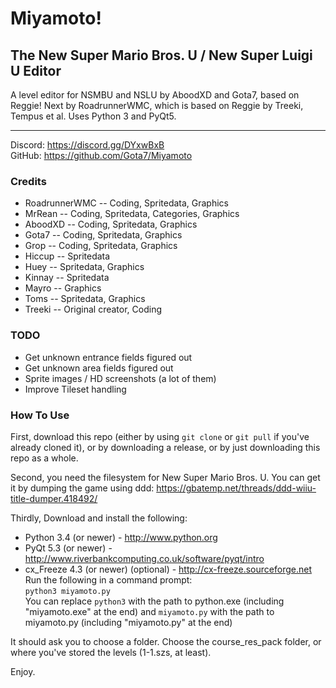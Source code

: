 # Miyamoto!
## The New Super Mario Bros. U / New Super Luigi U Editor
A level editor for NSMBU and NSLU by AboodXD and Gota7, based on Reggie! Next by RoadrunnerWMC, which is based on Reggie by Treeki, Tempus et al. Uses Python 3 and PyQt5.

----------------------------------------------------------------

Discord: https://discord.gg/DYxwBxB  
GitHub: https://github.com/Gota7/Miyamoto  

### Credits
- RoadrunnerWMC -- Coding, Spritedata, Graphics
- MrRean -- Coding, Spritedata, Categories, Graphics
- AboodXD -- Coding, Spritedata, Graphics
- Gota7 -- Coding, Spritedata, Graphics
- Grop -- Coding, Spritedata, Graphics
- Hiccup -- Spritedata
- Huey -- Spritedata, Graphics
- Kinnay -- Spritedata
- Mayro -- Graphics
- Toms -- Spritedata, Graphics
- Treeki -- Original creator, Coding

### TODO
- Get unknown entrance fields figured out
- Get unknown area fields figured out
- Sprite images / HD screenshots (a lot of them)
- Improve Tileset handling

### How To Use
First, download this repo (either by using ```git clone``` or ```git pull``` if you've already cloned it), or by downloading a release, or by just downloading this repo as a whole.

Second, you need the filesystem for New Super Mario Bros. U. You can get it by dumping the game using ddd: https://gbatemp.net/threads/ddd-wiiu-title-dumper.418492/

Thirdly, Download and install the following:
 * Python 3.4 (or newer) - http://www.python.org
 * PyQt 5.3 (or newer) - http://www.riverbankcomputing.co.uk/software/pyqt/intro
 * cx_Freeze 4.3 (or newer) (optional) - http://cx-freeze.sourceforge.net
Run the following in a command prompt:  
`python3 miyamoto.py`  
You can replace `python3` with the path to python.exe (including "miyamoto.exe" at the end) and `miyamoto.py` with the path to miyamoto.py (including "miyamoto.py" at the end)  
  
It should ask you to choose a folder. Choose the course_res_pack folder, or where you've stored the levels (1-1.szs, at least).

Enjoy.
